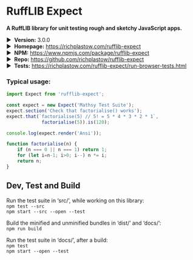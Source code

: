 # RuffLIB Expect

__A RuffLIB library for unit testing rough and sketchy JavaScript apps.__

▶&nbsp; __Version:__ 3.0.0  
▶&nbsp; __Homepage:__ <https://richplastow.com/rufflib-expect>  
▶&nbsp; __NPM:__ <https://www.npmjs.com/package/rufflib-expect>  
▶&nbsp; __Repo:__ <https://github.com/richplastow/rufflib-expect>  
▶&nbsp; __Tests:__ <https://richplastow.com/rufflib-expect/run-browser-tests.html>  


### Typical usage:

```js
import Expect from 'rufflib-expect';

const expect = new Expect('Mathsy Test Suite');
expect.section('Check that factorialise() works');
expect.that(`factorialise(5) // 5! = 5 * 4 * 3 * 2 * 1`,
             factorialise(5)).is(120);

console.log(expect.render('Ansi'));

function factorialise(n) {
    if (n === 0 || n === 1) return 1;
    for (let i=n-1; i>0; i--) n *= i;
    return n;
}
```


## Dev, Test and Build

Run the test suite in ‘src/’, while working on this library:  
`npm test --src`  
`npm start --src --open --test`  

Build the minified and unminified bundles in ‘dist/’ and ‘docs/’:  
`npm run build`

Run the test suite in ‘docs/’, after a build:  
`npm test`  
`npm start --open --test`  
